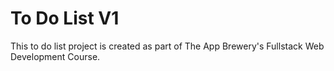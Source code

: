 # To Do List V1

This to do list project is created as part of The App Brewery's Fullstack Web Development Course.
